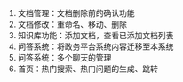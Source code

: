 1. 文档管理：文档删除前的确认功能
2. 文档修改：重命名、移动、删除
3. 知识库功能：添加文档，查看已添加文档列表
4. 问答系统：将政务平台系统内容迁移至本系统
5. 问答系统：多个聊天的管理
6. 首页：热门搜索、热门问题的生成、跳转
